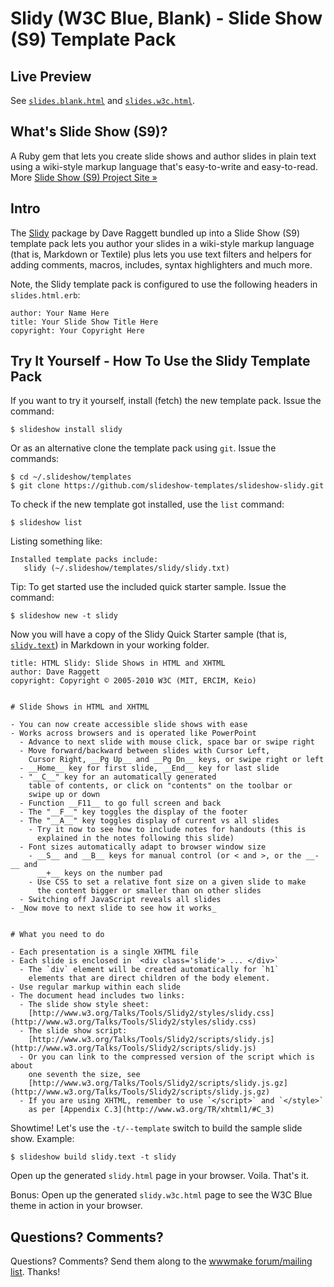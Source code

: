 # Slidy (W3C Blue, Blank) - Slide Show (S9) Template Pack

## Live Preview

See [`slides.blank.html`](http://slideshow-templates.github.io/slideshow-slidy/slides.blank.html)
and [`slides.w3c.html`](http://slideshow-templates.github.io/slideshow-slidy/slides.w3c.html).


## What's Slide Show (S9)?

A Ruby gem that lets you create slide shows and author slides in plain text
using a wiki-style markup language that's easy-to-write and easy-to-read.
More [Slide Show (S9) Project Site »](http://slideshow-s9.github.io)

## Intro

The [Slidy](http://www.w3.org/Talks/Tools/Slidy2) package by Dave Raggett
bundled up into
a Slide Show (S9) template pack lets you author your slides
in a wiki-style markup language (that is, Markdown or Textile) plus
lets you use text filters and helpers for adding comments, macros,
includes, syntax highlighters and much more.

Note, the Slidy template pack is configured to use the following headers in `slides.html.erb`:

    author: Your Name Here
    title: Your Slide Show Title Here
    copyright: Your Copyright Here



## Try It Yourself - How To Use the Slidy Template Pack

If you want to try it yourself, install (fetch) the new template pack. Issue the command:

    $ slideshow install slidy

Or as an alternative clone the template pack using `git`. Issue the commands:

    $ cd ~/.slideshow/templates
    $ git clone https://github.com/slideshow-templates/slideshow-slidy.git

To check if the new template got installed, use the `list` command:

    $ slideshow list

Listing something like:

    Installed template packs include:
       slidy (~/.slideshow/templates/slidy/slidy.txt)

Tip: To get started use the included quick starter sample. Issue the command:

    $ slideshow new -t slidy

Now you will have a copy of the Slidy Quick Starter sample
(that is, [`slidy.text`](https://raw.github.com/slideshow-templates/slideshow-slidy/gh-pages/sample.md))
in Markdown in your working folder.

```
title: HTML Slidy: Slide Shows in HTML and XHTML
author: Dave Raggett
copyright: Copyright © 2005-2010 W3C (MIT, ERCIM, Keio)


# Slide Shows in HTML and XHTML

- You can now create accessible slide shows with ease
- Works across browsers and is operated like PowerPoint
  - Advance to next slide with mouse click, space bar or swipe right
  - Move forward/backward between slides with Cursor Left,
    Cursor Right, __Pg Up__ and __Pg Dn__ keys, or swipe right or left
  - __Home__ key for first slide, __End__ key for last slide
  - "__C__" key for an automatically generated
    table of contents, or click on "contents" on the toolbar or
    swipe up or down
  - Function __F11__ to go full screen and back
  - The "__F__" key toggles the display of the footer
  - The "__A__" key toggles display of current vs all slides
    - Try it now to see how to include notes for handouts (this is
      explained in the notes following this slide)
  - Font sizes automatically adapt to browser window size
    - __S__ and __B__ keys for manual control (or < and >, or the __-__ and
      __+__ keys on the number pad
    - Use CSS to set a relative font size on a given slide to make
      the content bigger or smaller than on other slides
  - Switching off JavaScript reveals all slides
- _Now move to next slide to see how it works_


# What you need to do

- Each presentation is a single XHTML file
- Each slide is enclosed in `<div class='slide'> ... </div>`
  - The `div` element will be created automatically for `h1`
    elements that are direct children of the body element.
- Use regular markup within each slide
- The document head includes two links:
  - The slide show style sheet:
    [http://www.w3.org/Talks/Tools/Slidy2/styles/slidy.css](http://www.w3.org/Talks/Tools/Slidy2/styles/slidy.css)
  - The slide show script:
    [http://www.w3.org/Talks/Tools/Slidy2/scripts/slidy.js](http://www.w3.org/Talks/Tools/Slidy2/scripts/slidy.js)
  - Or you can link to the compressed version of the script which is about
    one seventh the size, see
    [http://www.w3.org/Talks/Tools/Slidy2/scripts/slidy.js.gz](http://www.w3.org/Talks/Tools/Slidy2/scripts/slidy.js.gz)
  - If you are using XHTML, remember to use `</script>` and `</style>`
    as per [Appendix C.3](http://www.w3.org/TR/xhtml1/#C_3)
```


Showtime! Let's use the `-t/--template` switch to build the
sample slide show. Example:

    $ slideshow build slidy.text -t slidy

Open up the generated `slidy.html` page in your browser. Voila. That's it.

Bonus: Open up the generated `slidy.w3c.html` page
to see the W3C Blue theme in action in your browser.

## Questions? Comments?

Questions? Comments?
Send them along to the [wwwmake forum/mailing list](http://groups.google.com/group/wwwmake).
Thanks!
